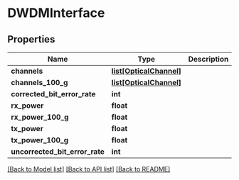 # DWDMInterface

## Properties
Name | Type | Description | Notes
------------ | ------------- | ------------- | -------------
**channels** | [**list[OpticalChannel]**](OpticalChannel.md) |  | [optional] 
**channels_100_g** | [**list[OpticalChannel]**](OpticalChannel.md) |  | [optional] 
**corrected_bit_error_rate** | **int** |  | [optional] 
**rx_power** | **float** |  | [optional] 
**rx_power_100_g** | **float** |  | [optional] 
**tx_power** | **float** |  | [optional] 
**tx_power_100_g** | **float** |  | [optional] 
**uncorrected_bit_error_rate** | **int** |  | [optional] 

[[Back to Model list]](../README.md#documentation-for-models) [[Back to API list]](../README.md#documentation-for-api-endpoints) [[Back to README]](../README.md)


